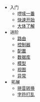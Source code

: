 - 入门
    - [啰嗦一番](/preface)
    - [快速开始](/quickstart)
    - [大体了解](/formind)
- 进阶
    - [路由](/router)
    - [控制器](/controller)
    - [配置](/config)
    - [数据库](/db)
    - [模型](/model)
    - [视图](/view)
    - [异常](/exception)
-  拓展
    - [拼音转换](/pinyin)
    - [字符打乱](/chaos)